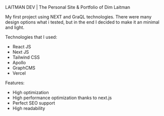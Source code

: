 LAITMAN DEV | The Personal Site & Portfolio of Dim Laitman


My first project using NEXT and GraQL technologies. 
There were many design options what i tested, but in the end I decided to make it an minimal and light.


Technologies that I used:
* React JS
* Next JS
* Tailwind CSS
* Apollo
* GraphCMS
* Vercel


Features:
* High optimization
* High performance optimization thanks to next.js
* Perfect SEO support
* High readability
